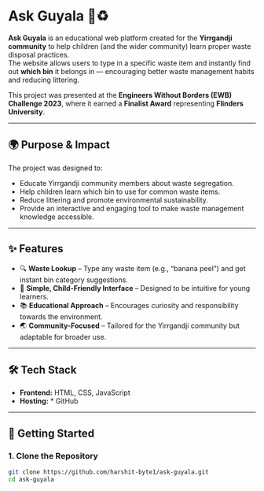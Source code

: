 # Ask Guyala 🌿♻️

**Ask Guyala** is an educational web platform created for the **Yirrgandji community** to help children (and the wider community) learn proper waste disposal practices.  
The website allows users to type in a specific waste item and instantly find out **which bin** it belongs in — encouraging better waste management habits and reducing littering.

This project was presented at the **Engineers Without Borders (EWB) Challenge 2023**, where it earned a **Finalist Award** representing **Flinders University**.

---

## 🌍 Purpose & Impact
The project was designed to:
- Educate Yirrgandji community members about waste segregation.
- Help children learn which bin to use for common waste items.
- Reduce littering and promote environmental sustainability.
- Provide an interactive and engaging tool to make waste management knowledge accessible.

---

## ✨ Features
- 🔍 **Waste Lookup** – Type any waste item (e.g., “banana peel”) and get instant bin category suggestions.
- 🎨 **Simple, Child-Friendly Interface** – Designed to be intuitive for young learners.
- 📚 **Educational Approach** – Encourages curiosity and responsibility towards the environment.
- 🌏 **Community-Focused** – Tailored for the Yirrgandji community but adaptable for broader use.

---

## 🛠️ Tech Stack
- **Frontend:** HTML, CSS, JavaScript
- **Hosting:** * GitHub 

---

## 🚀 Getting Started

### 1. Clone the Repository
```bash
git clone https://github.com/harshit-byte1/ask-guyala.git
cd ask-guyala
